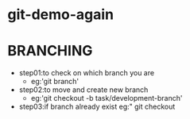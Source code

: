 # git-demo-again
# BRANCHING
- step01:to check on which  branch you are
     - eg:'git branch'
- step02:to move and create new branch
     - eg:'git checkout -b task/development-branch'
- step03:if branch already exist eg:" git checkout 